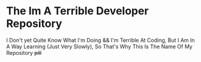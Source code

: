 # The Im A Terrible Developer Repository
I Don't yet Quite Know What I'm Doing && I'm Terrible At Coding, But I Am In A Way Learning (Just Very Slowly), So That's Why This Is The Name Of My Repository ~~pill~~
